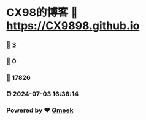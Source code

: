 # CX98的博客 :link: https://CX9898.github.io 
### :page_facing_up: [3](https://CX9898.github.io/tag.html) 
### :speech_balloon: 0 
### :hibiscus: 17826 
### :alarm_clock: 2024-07-03 16:38:14 
### Powered by :heart: [Gmeek](https://github.com/Meekdai/Gmeek)
